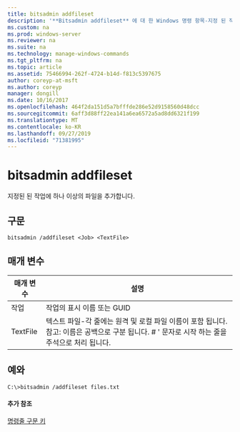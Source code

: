 ```yaml
---
title: bitsadmin addfileset
description: '**Bitsadmin addfileset** 에 대 한 Windows 명령 항목-지정 된 작업에 하나 이상의 파일을 추가 합니다.'
ms.custom: na
ms.prod: windows-server
ms.reviewer: na
ms.suite: na
ms.technology: manage-windows-commands
ms.tgt_pltfrm: na
ms.topic: article
ms.assetid: 75466994-262f-4724-b14d-f813c5397675
author: coreyp-at-msft
ms.author: coreyp
manager: dongill
ms.date: 10/16/2017
ms.openlocfilehash: 464f2da151d5a7bfffde286e52d9158560d48dcc
ms.sourcegitcommit: 6aff3d88ff22ea141a6ea6572a5ad8dd6321f199
ms.translationtype: MT
ms.contentlocale: ko-KR
ms.lasthandoff: 09/27/2019
ms.locfileid: "71381995"
---
```

# <a name="bitsadmin-addfileset"></a>bitsadmin addfileset

지정된 된 작업에 하나 이상의 파일을 추가합니다.

## <a name="syntax"></a>구문

```
bitsadmin /addfileset <Job> <TextFile>
```

## <a name="parameters"></a>매개 변수

|매개 변수|설명|
|---------|-----------|
|작업|작업의 표시 이름 또는 GUID|
|TextFile|텍스트 파일-각 줄에는 원격 및 로컬 파일 이름이 포함 됩니다.</br>참고: 이름은 공백으로 구분 됩니다. # ' 문자로 시작 하는 줄을 주석으로 처리 됩니다.|

## <a name="BKMK_examples"></a>예와

```
C:\>bitsadmin /addfileset files.txt
```

#### <a name="additional-references"></a>추가 참조

[명령줄 구문 키](command-line-syntax-key.md)